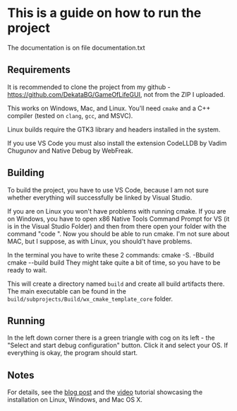 # This is a guide on how to run the project
The documentation is on file documentation.txt

## Requirements

It is recommended to clone the project from my github - https://github.com/DekataBG/GameOfLifeGUI, not from the ZIP I uploaded.

This works on Windows, Mac, and Linux. You'll need `cmake` and a C++ compiler (tested on `clang`, `gcc`, and MSVC).

Linux builds require the GTK3 library and headers installed in the system.

If you use VS Code you must also install the extension CodeLLDB by Vadim Chugunov and Native Debug by WebFreak.

## Building

To build the project, you have to use VS Code, because I am not sure whether everything will successfully be linked by Visual Studio. 

If you are on Linux you won't have problems with running cmake. If you are on Windows, you have to open x86 Native Tools Command Prompt for VS (it is in the Visual Studio Folder) and then from there open your folder with the command "code <path-to-project>". Now you should be able to run cmake. I'm not sure about MAC, but I suppose, as with Linux, you should't have problems. 

In the terminal you have to write these 2 commands: 
cmake -S. -Bbuild
cmake --build build
They might take quite a bit of time, so you have to be ready to wait.

This will create a directory named `build` and create all build artifacts there. The main executable can be found in the `build/subprojects/Build/wx_cmake_template_core` folder.

## Running

In the left down corner there is a green triangle with cog on its left - the "Select and start debug configuration" button. Click it and select your OS. If everything is okay, the program should start. 

## Notes

For details, see the [blog post](https://www.justdevtutorials.com/post/wxwidgets-cmake/) and the [video](https://www.youtube.com/watch?v=MfuBS9n5_aY) tutorial showcasing the installation on Linux, Windows, and Mac OS X.
